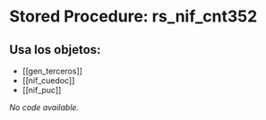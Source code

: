 # Stored Procedure: rs_nif_cnt352

## Usa los objetos:
- [[gen_terceros]]
- [[nif_cuedoc]]
- [[nif_puc]]

*No code available.*

